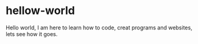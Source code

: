 # hellow-world

Hello world, I am here to learn how to code, creat programs and websites, lets see how it goes. 
